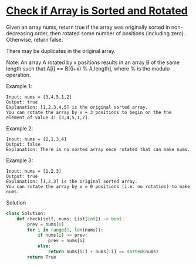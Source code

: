 # [Check if Array is Sorted and Rotated](https://leetcode.com/problems/check-if-array-is-sorted-and-rotated/description/)

Given an array nums, return true if the array was originally sorted in non-decreasing order, then rotated some number of
positions (including zero). Otherwise, return false.

There may be duplicates in the original array.

Note: An array A rotated by x positions results in an array B of the same length such that A[i] == B[(i+x) % A.length], 
where % is the modulo operation.

Example 1:
```
Input: nums = [3,4,5,1,2]
Output: true
Explanation: [1,2,3,4,5] is the original sorted array.
You can rotate the array by x = 3 positions to begin on the the element of value 3: [3,4,5,1,2].
```
Example 2:
```
Input: nums = [2,1,3,4]
Output: false
Explanation: There is no sorted array once rotated that can make nums.
```
Example 3:
```
Input: nums = [1,2,3]
Output: true
Explanation: [1,2,3] is the original sorted array.
You can rotate the array by x = 0 positions (i.e. no rotation) to make nums.
```
Solution
```python
class Solution:
    def check(self, nums: List[int]) -> bool:
        prev = nums[0]
        for i in range(1, len(nums)):
            if nums[i] >= prev:
                prev = nums[i]
            else:
                return nums[i:] + nums[:i] == sorted(nums)
        return True
```
